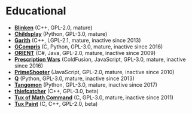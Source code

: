 [comment]: # (autogenerated content, do not edit)
# Educational

- **[Blinken](../blinken.md)** (C++, GPL-2.0, mature)
- **[Childsplay](../childsplay.md)** (Python, GPL-3.0, mature)
- **[Garith](../garith.md)** (C++, LGPL-2.1, mature, inactive since 2013)
- **[GCompris](../gcompris.md)** (C, Python, GPL-3.0, mature, inactive since 2016)
- **[ORIENT](../orient.md)** (C#, Java, GPL-2.0, mature, inactive since 2009)
- **[Prescription Wars](../prescription_wars.md)** (ColdFusion, JavaScript, GPL-3.0, mature, inactive since 2016)
- **[PrimeShooter](../primeshooter.md)** (JavaScript, GPL-2.0, mature, inactive since 2010)
- **[Q](../q.md)** (Python, GPL-3.0, mature, inactive since 2013)
- **[Tangomon](../tangomon.md)** (Python, GPL-3.0, mature, inactive since 2017)
- **[thiefcatcher](../thiefcatcher.md)** (C++, GPL-3.0, beta)
- **[Tux of Math Command](../tux_of_math_command.md)** (C, GPL-3.0, mature, inactive since 2011)
- **[Tux Paint](../tux_paint.md)** (C, C++, GPL-2.0, beta)